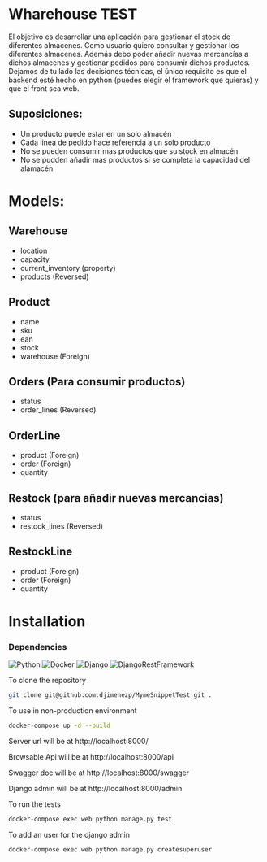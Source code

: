 # Wharehouse TEST
El objetivo es desarrollar una aplicación para gestionar el stock de diferentes almacenes.
Como usuario quiero consultar y gestionar los diferentes almacenes.
Además debo poder añadir nuevas mercancías a dichos almacenes y gestionar pedidos para consumir dichos productos.
Dejamos de tu lado las decisiones técnicas, el único requisito es que el backend esté hecho en python (puedes elegir el
framework que quieras) y que el front sea web.

## Suposiciones:
* Un producto puede estar en un solo almacén
* Cada linea de pedido hace referencia a un solo producto
* No se pueden consumir mas productos que su stock en almacén
* No se pudden añadir mas productos si se completa la capacidad del alamacén

# Models:
## Warehouse
* location
* capacity
* current_inventory (property)
* products (Reversed)

## Product
* name
* sku
* ean
* stock
* warehouse (Foreign)

## Orders (Para consumir productos)
* status
* order_lines  (Reversed)

## OrderLine
* product (Foreign)
* order (Foreign)
* quantity

## Restock (para añadir nuevas mercancias)
* status
* restock_lines  (Reversed)

## RestockLine
* product (Foreign)
* order (Foreign)
* quantity

# Installation
### Dependencies
![Python](https://img.shields.io/badge/Python-3.9.6-greenyellow)
![Docker](https://img.shields.io/badge/Docker-3.9.2-blue)
![Django](https://img.shields.io/badge/Django-4.1.4-darkgreen)
![DjangoRestFramework](https://img.shields.io/badge/DjangoRestFramwork-3.13.1-darkred)

To clone the repository

```sh
git clone git@github.com:djimenezp/MymeSnippetTest.git .
```

To use in non-production environment

```sh
docker-compose up -d --build
```

Server url will be at http://localhost:8000/

Browsable Api will be at http://localhost:8000/api

Swagger doc will be at http://localhost:8000/swagger

Django admin will be at http://localhost:8000/admin

To run the tests

```sh
docker-compose exec web python manage.py test
```
To add an user for the django admin

```sh
docker-compose exec web python manage.py createsuperuser
```
